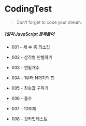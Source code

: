 # CodingTest

<!--Quote-->

> Don't forget to code your dream.

##### 1일차 JavaScript 문제풀이

- 001 - 세 수 중 최소값

- 002 - 삼각형 판별하기

- 003 - 연필개수

- 004 - 1부터 N까지의 합

- 005 - 최솟값 구하기

- 006 - 홀수

- 007 - 10부제

- 008 - 깃커밋테스트
